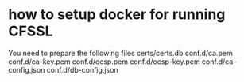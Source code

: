 # how to setup docker for running CFSSL

You need to prepare the following files
certs/certs.db
conf.d/ca.pem
conf.d/ca-key.pem
conf.d/ocsp.pem
conf.d/ocsp-key.pem
conf.d/ca-config.json
conf.d/db-config.json

